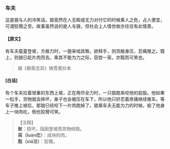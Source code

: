 <script type="text/javascript">
    var head = document.getElementsByTagName('head')[0];
    cssURL = '/public/liao.css';
    linkTag = document.createElement('link');
    linkTag.href = cssURL;
    linkTag.setAttribute('type','text/css');
    linkTag.setAttribute('rel','stylesheet');
    head.appendChild(linkTag);
</script>
### 车夫

这是狼与人的冷笑话。狼竟然在人无暇或无力对付它的时候乘人之危，占人便宜，可谓狡猾之至。故事虽然说的是人与狼，但社会上人情世故亦往往有此情景。

#### 【原文】
<section>
有车夫载童登坡，方极力时，一狼来啮其臀。欲释手，则货敝身压，忍痛推之。既上，则狼已龁片肉而去。乘其不能为力之际，窃尝一脔，亦黠而可笑也。

</section>

> 据《聊斋志异》铸雪斋抄本

#### [白话]
<aside>

有个车夫拉着很重的东西上坡，正在用尽全力时，一只狼跑来咬他的屁股。他如果一松手，货物就会摔坏，身子也会被压在车下，所以他只好忍着疼痛继续推车。等车子推上坡后，那狼已经咬下一片肉跑掉了。狼乘车夫无能为力的时候，偷了他身上一块肉吃，倒也狡猾可笑。

</aside>

> 【注释】  
<b>敝</b>：损坏。指因登坡而货物倾毁。  
<b>脔（luán峦）</b>：成块的肉。  
<b>黠（xiá洽）</b>：狡猾。  
